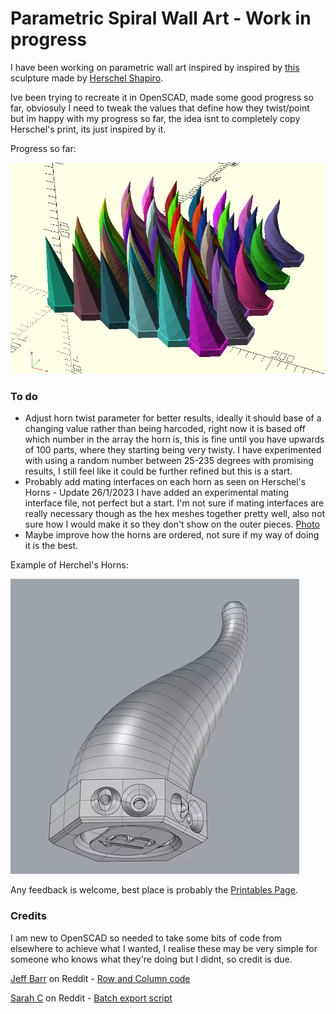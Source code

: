 # Parametric Spiral Wall Art - Work in progress

I have been working on parametric wall art inspired by inspired by [this](https://i.imgur.com/Kc8Cd5w.png) sculpture made by [Herschel Shapiro](https://www.tiktok.com/@herschelshapiro/video/7225225819789036805).

Ive been trying to recreate it in OpenSCAD, made some good progress so far, obviosuly I need to tweak the values that define how they twist/point but im happy with my progress so far, the idea isnt to completely copy Herschel's print, its just inspired by it.


Progress so far:

![Progress so far](https://raw.githubusercontent.com/samster395/3D-Printing/main/OpenScad/Art/horn_array/example.png)

### To do
 - Adjust horn twist parameter for better results, ideally it should base of a changing value rather than being harcoded, right now it is based off which number in the array the horn is, this is fine until you have upwards of 100 parts, where they starting being very twisty. I have experimented with using a random number between 25-235 degrees with promising results, I still feel like it could be further refined but this is a start.
 - Probably add mating interfaces on each horn as seen on Herschel's Horns - Update 26/1/2023 I have added an experimental mating interface file, not perfect but a start. I'm not sure if mating interfaces are really necessary though as the hex meshes together pretty well, also not sure how I would make it so they don't show on the outer pieces. [Photo](https://media.printables.com/media/prints/738765/images/5777008_67fbdf4a-e515-4c67-8823-7a31723c9ed3_e97d5f4d-4f5d-43a0-8c39-a3cb0a688530/thumbs/inside/1280x960/png/openscad_2024-01-26_23-46-07.webp)
 - Maybe improve how the horns are ordered, not sure if my way of doing it is the best.

Example of Herchel's Horns:

![Example of Herchel's Horns](https://raw.githubusercontent.com/samster395/3D-Printing/main/OpenScad/Art/horn_array/Herschel_Shapiro_horn_example.png)

Any feedback is welcome, best place is probably the [Printables Page](https://www.printables.com/model/738765/).

### Credits
I am new to OpenSCAD so needed to take some bits of code from elsewhere to achieve what I wanted, I realise these may be very simple for someone who knows what they're doing but I didnt, so credit is due.

[Jeff Barr](https://www.reddit.com/user/jeffbarr/) on Reddit - [Row and Column code](https://www.reddit.com/r/openscad/comments/194zodo/incrementing_inside_a_loop/khlnhd4/?context=3)

[Sarah C](https://www.reddit.com/user/SarahC/) on Reddit - [Batch export script](https://www.reddit.com/r/openscad/comments/lbq58y/my_approach_to_scripting_parts_and_converting/)

